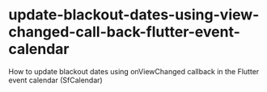 # update-blackout-dates-using-view-changed-call-back-flutter-event-calendar
How to update blackout dates using onViewChanged callback in the Flutter event calendar (SfCalendar)
